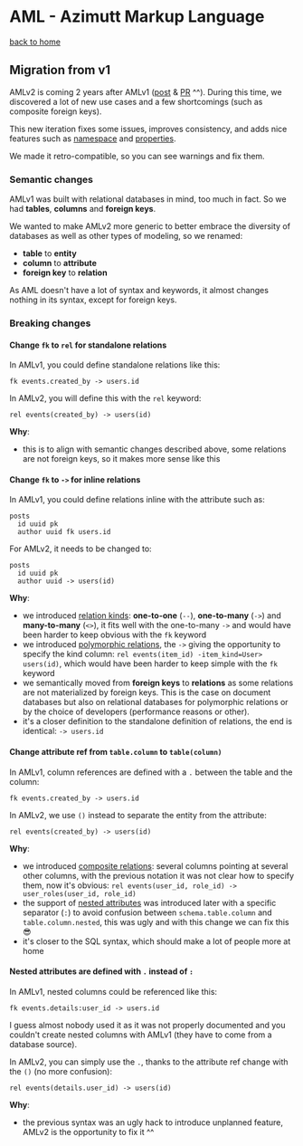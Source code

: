 # AML - Azimutt Markup Language

[back to home](./README.md)


## Migration from v1

AMLv2 is coming 2 years after AMLv1 ([post](https://azimutt.app/blog/aml-a-language-to-define-your-database-schema) & [PR](https://github.com/azimuttapp/azimutt/pull/98) ^^).
During this time, we discovered a lot of new use cases and a few shortcomings (such as composite foreign keys).

This new iteration fixes some issues, improves consistency, and adds nice features such as [namespace](./namespace.md) and [properties](./properties.md).

We made it retro-compatible, so you can see warnings and fix them.


### Semantic changes

AMLv1 was built with relational databases in mind, too much in fact. So we had **tables**, **columns** and **foreign keys**.

We wanted to make AMLv2 more generic to better embrace the diversity of databases as well as other types of modeling, so we renamed:

- **table** to **entity**
- **column** to **attribute**
- **foreign key** to **relation**

As AML doesn't have a lot of syntax and keywords, it almost changes nothing in its syntax, except for foreign keys.


### Breaking changes

#### Change `fk` to `rel` for standalone relations

In AMLv1, you could define standalone relations like this:

```amlv1
fk events.created_by -> users.id
```

In AMLv2, you will define this with the `rel` keyword:

```aml
rel events(created_by) -> users(id)
```

**Why**:

- this is to align with semantic changes described above, some relations are not foreign keys, so it makes more sense like this


#### Change `fk` to `->` for inline relations

In AMLv1, you could define relations inline with the attribute such as:

```amlv1
posts
  id uuid pk
  author uuid fk users.id
```

For AMLv2, it needs to be changed to:

```aml
posts
  id uuid pk
  author uuid -> users(id)
```

**Why**:

- we introduced [relation kinds](./relation.md#one-to-one): **one-to-one** (`--`), **one-to-many** (`->`) and **many-to-many** (`<>`), it fits well with the one-to-many `->` and would have been harder to keep obvious with the `fk` keyword
- we introduced [polymorphic relations](./relation.md#polymorphic-relation), the `->` giving the opportunity to specify the kind column: `rel events(item_id) -item_kind=User> users(id)`, which would have been harder to keep simple with the `fk` keyword
- we semantically moved from **foreign keys** to **relations** as some relations are not materialized by foreign keys. This is the case on document databases but also on relational databases for polymorphic relations or by the choice of developers (performance reasons or other).
- it's a closer definition to the standalone definition of relations, the end is identical: `-> users.id`


#### Change attribute ref from `table.column` to `table(column)`

In AMLv1, column references are defined with a `.` between the table and the column:

```amlv1
fk events.created_by -> users.id
```

In AMLv2, we use `()` instead to separate the entity from the attribute:

```aml
rel events(created_by) -> users(id)
```

**Why**:

- we introduced [composite relations](./relation.md#composite-relation): several columns pointing at several other columns, with the previous notation it was not clear how to specify them, now it's obvious: `rel events(user_id, role_id) -> user_roles(user_id, role_id)`
- the support of [nested attributes](./entity.md#nested-attribute) was introduced later with a specific separator (`:`) to avoid confusion between `schema.table.column` and `table.column.nested`, this was ugly and with this change we can fix this 😎
- it's closer to the SQL syntax, which should make a lot of people more at home


#### Nested attributes are defined with `.` instead of `:`

In AMLv1, nested columns could be referenced like this:

```amlv1
fk events.details:user_id -> users.id
```

I guess almost nobody used it as it was not properly documented and you couldn't create nested columns with AMLv1 (they have to come from a database source).

In AMLv2, you can simply use the `.`, thanks to the attribute ref change with the `()` (no more confusion):

```aml
rel events(details.user_id) -> users(id)
```

**Why**:

- the previous syntax was an ugly hack to introduce unplanned feature, AMLv2 is the opportunity to fix it ^^
